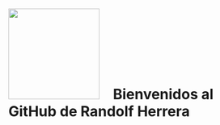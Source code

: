 # <img src="https://media.giphy.com/media/JrXas5ecb4FkwbFpIE/giphy.gif" width="180" height="180" style="margin-right: 20px"/>  Bienvenidos al GitHub de Randolf Herrera

